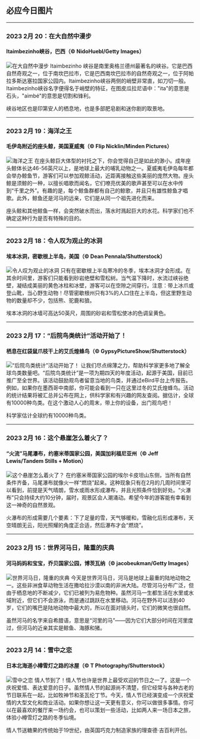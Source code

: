 ## 必应今日图片

---
### 2023 2月 20：在大自然中漫步
#### Itaimbezinho峡谷，巴西（© NidoHuebl/Getty Images）
![在大自然中漫步](https://cn.bing.com/th?id=OHR.Itaimbezinho_ZH-CN5641449623_800x480.jpg "在大自然中漫步")
Itaimbezinho 峡谷是南里奥格兰德州最著名的峡谷。它是巴西自然奇观之一，位于南坎巴拉市，它是巴西南坎巴拉市的自然奇观之一，位于阿帕拉多斯达塞拉国家公园内。Itaimbezinho峡谷两侧的峭壁非常直，如刀切一般。Itaimbezinho峡谷名字便得名于峭壁的特征，在图皮瓜拉尼语中："ita"的意思是石头，"aimbé"的意思是切割和锋利。

峡谷地区也是印第安人的栖息地，也是多部肥皂剧和迷你剧的取景地。

---
### 2023 2月 19：海洋之王
#### 毛伊岛附近的座头鲸，美国夏威夷（© Flip Nicklin/Minden Pictures）
![海洋之王](https://cn.bing.com/th?id=OHR.MauiWhale_ZH-CN6664793962_800x480.jpg "海洋之王")
在座头鲸巨大体型的衬托之下，你会觉得自己是如此的渺小。成年座头鲸体长达46-56英尺以上，是地球上最大的哺乳动物之一。夏威夷毛伊岛每年都会举办鲸鱼节，游客们可以参加观鲸活动，近距离接触这些美丽的庞然大物。座头鲸是须鲸的一种，以擅长唱歌而闻名，它们嘹亮优美的歌声甚至可以在水中传到“千里之外”。有趣的是，每个鲸鱼群都有自己的鲸歌，并且只有雄性鲸鱼才唱歌。此外，鲸鱼还是河马的远亲，它们是从同一个祖先进化而来。

座头鲸和其他鲸鱼一样，会突然破水而出，落水时溅起巨大的水花。科学家们也不确定这种行为是否有特殊的目的。

---
### 2023 2月 18：令人叹为观止的冰洞
#### 埃本冰洞，密歇根上半岛，美国（© Dean Pennala/Shutterstock）
![令人叹为观止的冰洞](https://cn.bing.com/th?id=OHR.EbenIceCave_ZH-CN6035107581_800x480.jpg "令人叹为观止的冰洞")
只有在密歇根上半岛寒冷的冬季，埃本冰洞才会形成。在其余时间里，游客们只能看到砂岩绝壁和雪松树。当气温下降时，水流过峡谷绝壁，凝结成美丽的黄色冰柱和冰壁，游客可以在空隙之间穿行。注意：带上冰爪或登山靴，当心野生动物！尽管密歇根州只有3%的人口住在上半岛，但这里野生动物的数量却不少，包括熊、驼鹿和狼。

埃本冰洞的冰墙可高达50英尺，周围的砂岩和雪松使冰的色调呈黄色。

---
### 2023 2月 17：“后院鸟类统计”活动开始了！
#### 栖息在红袋鼠爪枝干上的艾氏煌蜂鸟（© GypsyPictureShow/Shutterstock）
![“后院鸟类统计”活动开始了！](https://cn.bing.com/th?id=OHR.BirdcountAllen_ZH-CN4029022734_800x480.jpg "“后院鸟类统计”活动开始了！")
让我们尽点绵薄之力，帮助科学家更多地了解全球鸟类数量吧。“后院鸟类统计”是一项为期四天的年度活动，起源于美国，目前已推广至全世界。该活动鼓励观鸟者留意当地的鸟类，并通过eBird平台上传报告。例如，如果你在墨西哥中南部，你可能会看到一只在这里过冬的艾氏煌蜂鸟。活动的统计结果将被汇总并公布在网上，供科学家和有兴趣的网友查阅。据估计，全球有10000种鸟类。在这个激动人心的周末，带上你的设备，出门观鸟吧！

科学家估计全球约有10000种鸟类。

---
### 2023 2月 16：这个悬崖怎么着火了？
#### “火流”马尾瀑布，约塞米蒂国家公园，美国加利福尼亚州（© Jeff Lewis/Tandem Stills + Motion）
![这个悬崖怎么着火了？](https://cn.bing.com/th?id=OHR.FireFallYosemite_ZH-CN3351604820_800x480.jpg "这个悬崖怎么着火了？")
在约塞米蒂国家公园的埃尔卡皮坦山东侧，当所有自然条件齐备，马尾瀑布就像火一样“燃烧”起来。这种现象只有在2月的几周时间里可以看到，前提是天气晴朗，雪水或雨水形成瀑布，并且光照条件恰到好处。“火瀑布”只会持续大约10分钟，届时，观景区会人潮涌动。希望今年的游客能有幸看到这一神奇的自然景观。

火瀑布的形成需要几个要素：下了足量的雪，天气够暖和，雪融化后形成瀑布，天空晴朗无云，阳光照耀的角度正合适，然后瀑布才会“燃烧”。

---
### 2023 2月 15：世界河马日，隆重的庆典
#### 河马妈妈和宝宝，乔贝国家公园，博茨瓦纳（© jacobeukman/Getty Images）
![世界河马日，隆重的庆典](https://cn.bing.com/th?id=OHR.HippoDayChobe_ZH-CN2883647954_800x480.jpg "世界河马日，隆重的庆典")
今天是世界河马日，河马是地球上最重的陆地动物之一。这些非洲食草动物生活在撒哈拉沙漠以南的非洲大陆。尽管河马分布广泛，但由于栖息地的不断减少，它们已被列为易危物种。虽然河马一生都生活在水里或水域附近，但它们不会游泳，而是通过跳跃在水里移动。河马在野外可以活到40岁，它们的嘴巴是陆地动物中最大的，所以在面对镜头时，它们的微笑也很自然。

虽然河马的名字来自希腊语，意思是“河里的马”——因为它们大部分时间在河里度过，但河马的近亲其实是鲸鱼、海豚和猪。

---
### 2023 2月 14：雪中之恋
#### 日本北海道小樽雪灯之路的冰屋（© T Photography/Shutterstock）
![雪中之恋](https://cn.bing.com/th?id=OHR.OtaruIgloo_ZH-CN2078929256_800x480.jpg "雪中之恋")
情人节到了！情人节也许是世界上最受欢迎的节日之一了。这是一个庆祝爱情、表达爱意的日子。虽然情人节的起源尚不清楚，但它经常与各种古老的节日联系在一起，比如牧神节和圣瓦伦丁节。今天，情人节已经演变成一个庆祝爱情的大型文化和商业活动。如果你想让这一天更有意义，你可以做很多事情。你可以在最喜欢的餐厅来一场约会，也可以策划一些活动，比如两人来一场日本之旅，体验小樽雪灯之路的冬季仙境。

情人节送糖果的传统始于19世纪，由英国巧克力制造家族的理查德·吉百利开创。